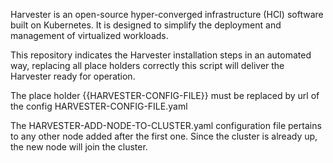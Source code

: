 Harvester is an open-source hyper-converged infrastructure (HCI) software built on Kubernetes. It is designed to simplify the deployment and management of virtualized workloads.

This repository indicates the Harvester installation steps in an automated way, replacing all place holders correctly this script will deliver the Harvester ready for operation.

The place holder {{HARVESTER-CONFIG-FILE}} must be replaced by url of the config HARVESTER-CONFIG-FILE.yaml

The HARVESTER-ADD-NODE-TO-CLUSTER.yaml configuration file pertains to any other node added after the first one. Since the cluster is already up, the new node will join the cluster.
